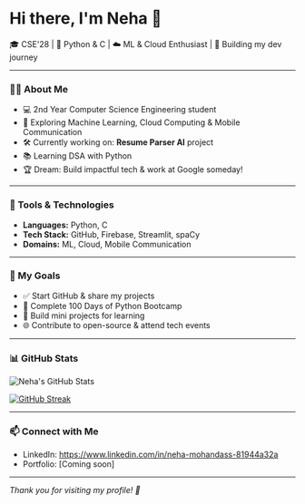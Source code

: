 # Hi there, I'm Neha 👋

🎓 CSE'28 | 🐍 Python & C | ☁️ ML & Cloud Enthusiast | 🚀 Building my dev journey

---

### 👩‍💻 About Me

- 💻 2nd Year Computer Science Engineering student  
- 🌱 Exploring Machine Learning, Cloud Computing & Mobile Communication  
- 🛠️ Currently working on: **Resume Parser AI** project  
- 📚 Learning DSA with Python  
- 🏆 Dream: Build impactful tech & work at Google someday!

---

### 🧰 Tools & Technologies

- **Languages:** Python, C  
- **Tech Stack:** GitHub, Firebase, Streamlit, spaCy  
- **Domains:** ML, Cloud, Mobile Communication  

---

### 📌 My Goals

- ✅ Start GitHub & share my projects  
- 🔄 Complete 100 Days of Python Bootcamp  
- 🚀 Build mini projects for learning  
- 🌐 Contribute to open-source & attend tech events

---

### 📊 GitHub Stats

![Neha's GitHub Stats](https://github-readme-stats.vercel.app/api?username=nehamohandass&show_icons=true&theme=tokyonight)

[![GitHub Streak](https://streak-stats.demolab.com?user=nehamohandass&theme=tokyonight&hide_border=true)](https://git.io/streak-stats)

---

### 📫 Connect with Me

- LinkedIn: https://www.linkedin.com/in/neha-mohandass-81944a32a
- Portfolio: [Coming soon]

---

*Thank you for visiting my profile! 🌟*
